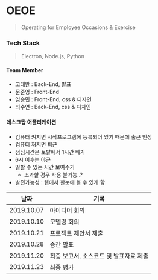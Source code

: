 # OEOE

> Operating for Employee Occasions & Exercise

### Tech Stack

>  Electron, Node.js, Python

#### Team Member

- 고태완 : Back-End, 발표
- 문준영 : Front-End
- 임승민 : Front-End, css & 디자인
- 최수연 : Back-End, css & 디자인

#### 데스크탑 어플리케이션

- 컴퓨터 켜지면 시작프로그램에 등록되어 있기 때문에 출근 인정
- 컴퓨터 꺼지면 퇴근
- 점심시간은 토탈에서 1시간 빼기
- 6시 이후는 야근
- 일할 수 있는 시간 보여주기
  - 초과할 경우 사용 불가능..?
- 발전가능성 : 웹에서 한눈에 볼 수 있게 함

| 날짜       | 기록                                   |
| ---------- | -------------------------------------- |
| 2019.10.07 | 아이디어 회의                          |
| 2019.10.10 | 모델링 회의                            |
| 2019.10.21 | 프로젝트 제안서 제출                   |
| 2019.10.28 | 중간 발표                              |
| 2019.11.20 | 최종 보고서, 소스코드 및 발표자료 제출 |
| 2019.11.23 | 최종 평가                              |

